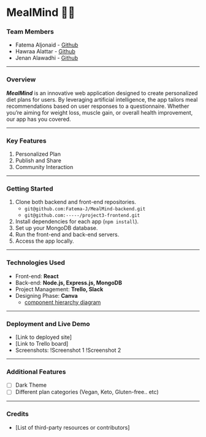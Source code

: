 # MealMind 🥗🍛

### Team Members
- Fatema Aljonaid - [Github](https://github.com/Fatema-J)
- Hawraa Alattar - [Github](https://github.com/hawraalattar)
- Jenan Alawadhi - [Github](https://github.com/jenanalawadhi1)
---

### Overview
***MealMind*** is an innovative web application designed to create personalized diet plans for users. By leveraging artificial intelligence, the app tailors meal recommendations based on user responses to a questionnaire. Whether you’re aiming for weight loss, muscle gain, or overall health improvement, our app has you covered.

---

### Key Features
1. Personalized Plan
2. Publish and Share
3. Community Interaction

---
### Getting Started
1. Clone both backend and front-end repositories.
    - ```git@github.com:Fatema-J/MealMind-backend.git```
    - ```git@github.com:-----/project3-frontend.git```
2. Install dependencies for each app (`npm install`).
3. Set up your MongoDB database.
4. Run the front-end and back-end servers.
5. Access the app locally.
---

### Technologies Used
- Front-end: **React**
- Back-end: **Node.js, Express.js, MongoDB**
- Project Management: **Trello, Slack**
- Designing Phase: **Canva**
    - [component hierarchy diagram](https://www.canva.com/design/DAGHxAJo_jw/vXaIVxrFJjrdfCSdMPg1ng/edit?utm_content=DAGHxAJo_jw&utm_campaign=designshare&utm_medium=link2&utm_source=sharebutton) 

---
### Deployment and Live Demo
- [Link to deployed site]
- [Link to Trello board]
- Screenshots:
  !Screenshot 1
  !Screenshot 2

---
### Additional Features
- [ ] Dark Theme
- [ ] Different plan categories (Vegan, Keto, Gluten-free.. etc)

---
### Credits
- [List of third-party resources or contributors]
